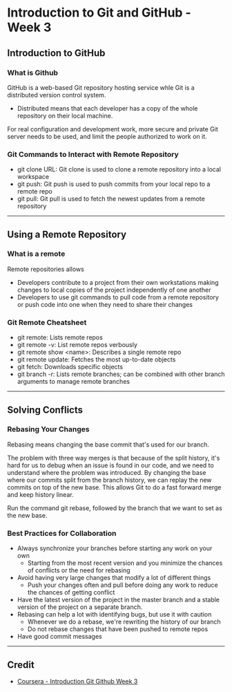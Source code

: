 # Introduction to Git and GitHub - Week 3

## Introduction to GitHub

### What is Github

GitHub is a web-based Git repository hosting service whle Git is a distributed version control system.

* Distributed means that each developer has a copy of the whole repository on their local machine.

For real configuration and development work, more secure and private Git server needs to be used, and limit the people authorized to work on it.

### Git Commands to Interact with Remote Repository

* git clone URL: Git clone is used to clone a remote repository into a local workspace
* git push: Git push is used to push commits from your local repo to a remote repo
* git pull: Git pull is used to fetch the newest updates from a remote repository

---

## Using a Remote Repository

### What is a remote

Remote repositories allows

* Developers contribute to a project from their own workstations making changes to local copies of the project independently of one another
* Developers to use git commands to pull code from a remote repository or push code into one when they need to share their changes

### Git Remote Cheatsheet

* git remote: Lists remote repos
* git remote -v: List remote repos verbously
* git remote show \<name>: Describes a single remote repo
* git remote update: Fetches the most up-to-date objects
* git fetch: Downloads specific objects
* git branch -r: Lists remote branches; can be combined with other branch arguments to manage remote branches

---

## Solving Conflicts

### Rebasing Your Changes

Rebasing means changing the base commit that's used for our branch.

The problem with three way merges is that because of the split history, it's hard for us to debug when an issue is found in our code, and we need to understand where the problem was introduced. By changing the base where our commits split from the branch history, we can replay the new commits on top of the new base. This allows Git to do a fast forward merge and keep history linear.

Run the command git rebase, followed by the branch that we want to set as the new base.

### Best Practices for Collaboration

* Always synchronize your branches before starting any work on your own
  * Starting from the most recent version and you minimize the chances of conflicts or the need for rebasing
* Avoid having very large changes that modify a lot of different things
  * Push your changes often and pull before doing any work to reduce the chances of getting conflict
* Have the latest version of the project in the master branch and a stable version of the project on a separate branch.
* Rebasing can help a lot with identifying bugs, but use it with caution
  * Whenever we do a rebase, we're rewriting the history of our branch
  * Do not rebase changes that have been pushed to remote repos
* Have good commit messages

---

## Credit

* [Coursera - Introduction Git Github Week 3](https://www.coursera.org/learn/introduction-git-github/home/week/3)
